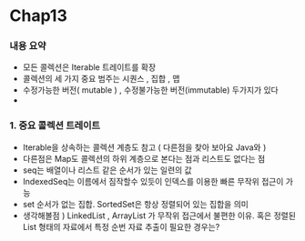 # Chap13

### 내용 요약 ###
* 모든 콜렉션은 Iterable 트레이트를 확장
* 콜렉션의 세 가지 중요 범주는 시퀀스 , 집합 , 맵 
* 수정가능한 버전( mutable ) , 수정불가능한 버전(immutable) 두가지가 있다 
* 


### 1. 중요 콜렉션 트레이트 ###
* Iterable을 상속하는 콜렉션 계층도 참고 ( 다른점을 찾아 보아요 Java와 )
* 다른점은 Map도 콜렉션의 하위 계층으로 본다는 점과 리스트도 없다는 점
* seq는 배열이나 리스트 같은 순서가 있는 일련의 값 
* IndexedSeq는 이름에서 짐작할수 있듯이 인덱스를 이용한 빠른 무작위 접근이 가능
* set 순서가 없는 집합. SortedSet은 항상 정렬되어 있는 집합을 의미
* 생각해볼점 ) LinkedList , ArrayList 가 무작위 접근에서 불편한 이유. 혹은 정렬된 List 형태의 자료에서 특정 순번 자료 추출이 필요한 경우는? 
